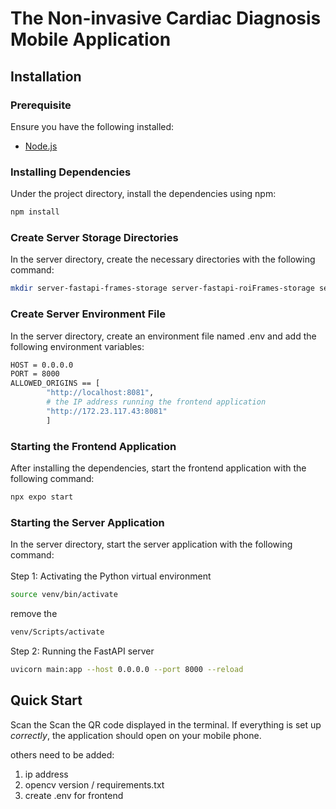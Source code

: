 # The Non-invasive Cardiac Diagnosis Mobile Application 
<!-- <span>&nbsp;&#128249;<span> -->

## Installation

### Prerequisite
Ensure you have the following installed:
- [Node.js](https://nodejs.org/en/)

### Installing Dependencies
Under the project directory, install the dependencies using npm:
```bash
npm install
```

### Create Server Storage Directories
In the server directory, create the necessary directories with the following command:
```bash
mkdir server-fastapi-frames-storage server-fastapi-roiFrames-storage server-fastapi-results-storage server-fastapi-video-storage
```

### Create Server Environment File
In the server directory, create an environment file named .env and add the following environment variables:
```bash
HOST = 0.0.0.0
PORT = 8000
ALLOWED_ORIGINS == [
        "http://localhost:8081",
        # the IP address running the frontend application
        "http://172.23.117.43:8081"
        ]
```

### Starting the Frontend Application 
After installing the dependencies, start the frontend application with the following command:
```bash
npx expo start
```

### Starting the Server Application
In the server directory, start the server application with the following command:<br><br>
Step 1: Activating the Python virtual environment
```bash
source venv/bin/activate
```

remove the 

```bash
venv/Scripts/activate
```

Step 2: Running the FastAPI server
```bash
uvicorn main:app --host 0.0.0.0 --port 8000 --reload
```

## Quick Start

Scan the Scan the QR code displayed in the terminal. If everything is set up *correctly*, the application should open on your mobile phone.


others need to be added:

1. ip address
2. opencv version / requirements.txt
3. create .env for frontend
